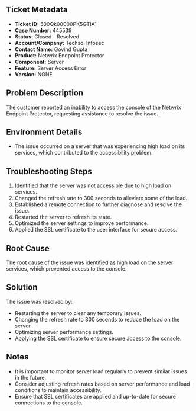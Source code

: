 ## Ticket Metadata
- **Ticket ID:** 500Qk00000PK5GTIA1
- **Case Number:** 445539
- **Status:** Closed - Resolved
- **Account/Company:** Techsol Infosec
- **Contact Name:** Govind Gupta
- **Product:** Netwrix Endpoint Protector
- **Component:** Server
- **Feature:** Server Access Error
- **Version:** NONE

## Problem Description
The customer reported an inability to access the console of the Netwrix Endpoint Protector, requesting assistance to resolve the issue.

## Environment Details
- The issue occurred on a server that was experiencing high load on its services, which contributed to the accessibility problem.

## Troubleshooting Steps
1. Identified that the server was not accessible due to high load on services.
2. Changed the refresh rate to 300 seconds to alleviate some of the load.
3. Established a remote connection to further diagnose and resolve the issue.
4. Restarted the server to refresh its state.
5. Optimized the server settings to improve performance.
6. Applied the SSL certificate to the user interface for secure access.

## Root Cause
The root cause of the issue was identified as high load on the server services, which prevented access to the console.

## Solution
The issue was resolved by:
- Restarting the server to clear any temporary issues.
- Changing the refresh rate to 300 seconds to reduce the load on the server.
- Optimizing server performance settings.
- Applying the SSL certificate to ensure secure access to the console.

## Notes
- It is important to monitor server load regularly to prevent similar issues in the future.
- Consider adjusting refresh rates based on server performance and load conditions to maintain accessibility.
- Ensure that SSL certificates are applied and up-to-date for secure connections to the console.